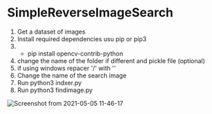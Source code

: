 # SimpleReverseImageSearch

1. Get a dataset of images 
2. Install required dependencies usu pip or pip3
3.  - pip install opencv-contrib-python
6. change the name of the folder if different and pickle file (optional)
7. if using windows repacer '/' with '\' 
8. Change the name of the search image 
9. Run python3 indxer.py 
10. Run python3 findimage.py 

![Screenshot from 2021-05-05 11-46-17](https://user-images.githubusercontent.com/30688325/117103393-e9da5900-ad97-11eb-845e-2980c9de0953.png)

